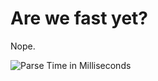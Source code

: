 # Are we fast yet?

Nope.

![Parse Time in Milliseconds](https://docs.google.com/spreadsheets/d/1j6TD4znxYKXi9em6XoEEhKybyJx9lzm1xIA2_uvKu2A/pubchart?oid=1206621575&format=image)
